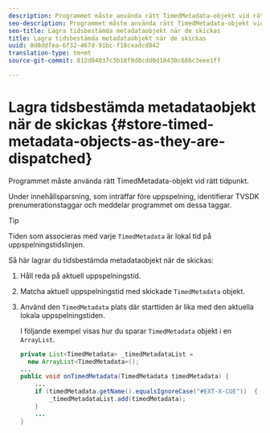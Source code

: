 ```yaml
---
description: Programmet måste använda rätt TimedMetadata-objekt vid rätt tidpunkt.
seo-description: Programmet måste använda rätt TimedMetadata-objekt vid rätt tidpunkt.
seo-title: Lagra tidsbestämda metadataobjekt när de skickas
title: Lagra tidsbestämda metadataobjekt när de skickas
uuid: 0d0ddfea-6f32-467d-91bc-f18ceadcd842
translation-type: tm+mt
source-git-commit: 812d04037c3b18f8d8cdd0d18430c686c3eee1ff

---
```



# Lagra tidsbestämda metadataobjekt när de skickas {#store-timed-metadata-objects-as-they-are-dispatched}

Programmet måste använda rätt TimedMetadata-objekt vid rätt tidpunkt.

Under innehållsparsning, som inträffar före uppspelning, identifierar TVSDK prenumerationstaggar och meddelar programmet om dessa taggar.

>[!TIP]
>
>Tiden som associeras med varje `TimedMetadata` är lokal tid på uppspelningstidslinjen.

Så här lagrar du tidsbestämda metadataobjekt när de skickas:

1. Håll reda på aktuell uppspelningstid.
1. Matcha aktuell uppspelningstid med skickade `TimedMetadata` objekt.

1. Använd den `TimedMetadata` plats där starttiden är lika med den aktuella lokala uppspelningstiden.

   I följande exempel visas hur du sparar `TimedMetadata` objekt i en `ArrayList`.

   ```java
   private List<TimedMetadata> _timedMetadataList =  
     new ArrayList<TimedMetadata>(); 
   ... 
   public void onTimedMetadata(TimedMetadata timedMetadata) { 
       ... 
       if (timedMetadata.getName().equalsIgnoreCase("#EXT-X-CUE"))  { 
           _timedMetadataList.add(timedMetadata); 
       } 
       ... 
   }
   ```

